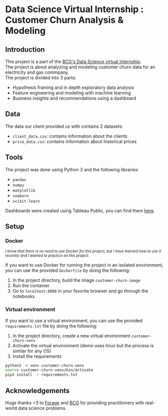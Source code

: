 # Data Science Virtual Internship : Customer Churn Analysis & Modeling

## Introduction

This project is a part of the [BCG's Data Science virtual internship](https://www.theforage.com/virtual-internships/prototype/Tcz8gTtprzAS4xSoK/Data-Science-Virtual-Experience-Program).  
The project is about analyzing and modeling customer churn data for an electricity and gas commpany.  
The project is divided into 3 parts:

- Hypothesis framing and in depth exploratory data analysis
- Feature engineering and modeling with machine learning
- Business insights and recommendations using a dashboard

## Data

The data our client provided us with contains 2 datasets:

- `client_data.csv`: contains information about the clients
- `price_data.csv`: contains information about historical prices

## Tools

The project was done using Python 3 and the following libraries:

- `pandas`
- `numpy`
- `matplotlib`
- `seaborn`
- `scikit-learn`

Dashboards were created using Tableau Public, you can find them [here](https://public.tableau.com/).

## Setup

### Docker

<small>*I know that there is no need to use Docker for this project, but I have learned how to use it recently and I wanted to practice on this project.*</small>

If you want to use Docker for running the project in an isolated environment, you can use the provided `Dockerfile` by doing the following:

1. In the project directory, build the image `customer-churn-image`
2. Run the container
3. Go to `localhost:8888` in your favorite browser and go through the notebooks

### Virtual environment

If you want to use a virtual environment, you can use the provided `requirements.txt` file by doing the following:

1. In the project directory, create a new virtual environment `customer-churn-venv`
2. Activate the virtual environment (demo uses linux but the process is similar for any OS)
3. Install the requirements

```bash
python3 -m venv customer-churn-venv
source customer-churn-venv/bin/activate
pip3 install -r requirements.txt
```

## Acknowledgements

Huge thanks <3 to [Forage](https://www.theforage.com/) and [BCG](https://www.bcg.com/) for providing practitioners with real-world data science problems.
